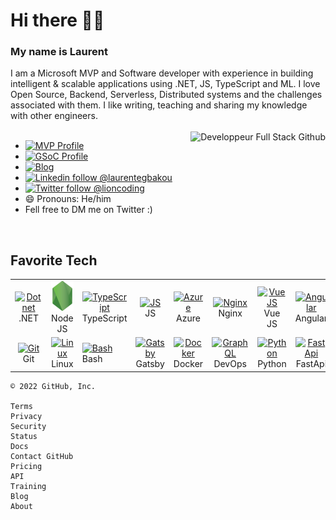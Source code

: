 <h1 align="left" id="egbakou-title">Hi there 👋🏽</h1>
<h3 align="left">My name is Laurent</h3>
I am a Microsoft MVP and Software developer with experience in building intelligent & scalable applications using .NET, JS, TypeScript and ML.
I love Open Source, Backend, Serverless, Distributed systems and the challenges associated with them.
I like writing, teaching and sharing my knowledge with other engineers.
<br><br>

<a href="#valnet91-title">
  <img src="https://github-readme-stats.vercel.app/api?username=valnet91&show_icons=true&theme=default&count_private=true&include_all_commits=true" alt="Developpeur Full Stack Github" align="right" />
</a>

- [![MVP Profile](https://img.shields.io/badge/MVP-Developer%20Technologies%20🏆-blue?style=flat&logo=microsoft)](https://mvp.microsoft.com/en-us/PublicProfile/5003669) &nbsp;
- [![GSoC Profile](https://img.shields.io/badge/GSoC-Google%20Summer%20Of%20Code%20🏆-blue?style=flat&logo=google)](https://summerofcode.withgoogle.com/archive/2021/projects/6531276810485760) &nbsp;
- [![Blog](https://img.shields.io/badge/Blog-lioncoding.com-brightgreen)](https://lioncoding.com) &nbsp;
- [![Linkedin follow @laurentegbakou](https://img.shields.io/badge/-laurentegbakou-blue?style=flat-square&logo=Linkedin&logoColor=white&link=https://www.linkedin.com/in/laurentegbakou/)](https://www.linkedin.com/in/laurentegbakou/)
- [![Twitter follow @lioncoding](https://img.shields.io/twitter/follow/lioncoding?style=social)](https://twitter.com/lioncoding)
- 😄 Pronouns: He/him
- Fell free to DM me on Twitter :)

<br>

<h2 align="left" id="egbakou-tech">Favorite Tech</h2>
<table align="center">
  <tr>
    <td align="center" width="96">
      <a href="#egbakou-tech">
        <img src="https://upload.wikimedia.org/wikipedia/commons/a/a3/.NET_Logo.svg" width="48" height="48" alt="Dotnet" />
      </a>
      <br>.NET
    </td>
     <td align="center" width="96">
      <a href="#egbakou-tech">
        <img src="https://raw.githubusercontent.com/github/explore/80688e429a7d4ef2fca1e82350fe8e3517d3494d/topics/nodejs/nodejs.png" width="48" height="48" alt="Node JS" />
      </a>
      <br>Node JS
    </td>
    <td align="center" width="96">
      <a href="#egbakou-tech">
        <img src="https://upload.wikimedia.org/wikipedia/commons/thumb/4/4c/Typescript_logo_2020.svg/1200px-Typescript_logo_2020.svg.png" width="48" height="48" alt="TypeScript" />
      </a>
      <br>TypeScript
    </td>
    <td align="center" width="96">
      <a href="#egbakou-tech">
        <img src="https://upload.wikimedia.org/wikipedia/commons/6/6a/JavaScript-logo.png" width="48" height="48" alt="JS" />
      </a>
      <br>JS
    </td>
    <td align="center" width="96">
      <a href="#egbakou-tech">
        <img src="https://i.ibb.co/jDGr3z0/azure-removebg-preview.png" width="48" height="48" alt="Azure" />
      </a>
      <br>Azure
    </td>
    <td align="center"  width="96">
      <a href="#egbakou-tech">
        <img src="https://symbols.getvecta.com/stencil_89/48_nginx-icon.09661a73ff.svg" width="50" height="48" alt="Nginx" />
      </a>
      <br>Nginx
    </td>
    <td align="center" width="96">
      <a href="#egbakou-tech">
        <img src="https://upload.wikimedia.org/wikipedia/commons/thumb/9/95/Vue.js_Logo_2.svg/512px-Vue.js_Logo_2.svg.png" width="48" height="48" alt="VueJS" />
      </a>
      <br>Vue JS
    </td>
    <td align="center" width="96">
      <a href="#egbakou-tech">
        <img src="https://seeklogo.com/images/A/angular-logo-B76B1CDE98-seeklogo.com.png" width="48" height="48" alt="Angular" />
      </a>
      <br>Angular
    </td>
  </tr>
  
  <tr>
   <td align="center" width="96">
      <a href="#egbakou-tech" >
        <img src="https://upload.wikimedia.org/wikipedia/commons/thumb/3/3f/Git_icon.svg/1200px-Git_icon.svg.png" width="48" height="48" alt="Git" />
      </a>
      <br>Git
    </td>
    <td align="center" width="96">
      <a href="#egbakou-tech" >
        <img src="https://camo.githubusercontent.com/d7574156c7a1844d3c2907bae0e76254cca759290c08e08a6ef2bd7543c8c0ca/68747470733a2f2f692e6962622e636f2f737331374b47302f63376238313133323437666563643833626439623565643562643366333464352d72656d6f766562672d707265766965772e706e67" width="48" height="48" alt="Linux" />
      </a>
      <br>Linux
    </td>
     <td align="egbakou" width="96">
      <a href="#egbakou-tech">
        <img src="https://bashlogo.com/img/symbol/png/full_colored_dark.png" width="48" height="48" alt="Bash" />
      </a>
      <br>Bash
    </td>
    <td align="center"  width="96">
      <a href="#egbakou-tech">
        <img src="https://static.cdnlogo.com/logos/g/42/gatsby.svg" width="48" height="48" alt="Gatsby" />
      </a>
      <br>Gatsby
    </td>
    <td align="center" width="96">
      <a href="#egbakou-tech">
        <img src="https://www.docker.com/wp-content/uploads/2022/03/vertical-logo-monochromatic.png" width="48" height="48" alt="Docker" />
      </a>
      <br>Docker
    </td>
    <td align="center" width="96">
      <a href="#egbakou-tech" >
        <img src="https://upload.wikimedia.org/wikipedia/commons/0/05/Devops-toolchain.svg" width="48" height="48" alt="GraphQL" />
      </a>
      <br>DevOps
    </td>
    <td align="center" width="96">
      <a href="#egbakou-tech">
        <img src="https://upload.wikimedia.org/wikipedia/commons/thumb/c/c3/Python-logo-notext.svg/1200px-Python-logo-notext.svg.png" width="48" height="48" alt="Python" />
      </a>
      <br>Python
    </td>
    <td align="center" width="96">
      <a href="#egbakou-tech" >
        <img src="https://seeklogo.com/images/F/fastapi-logo-541BAA112F-seeklogo.com.png" width="48" height="48" alt="FastApi" />
      </a>
      <br>FastApi
    </td>
  </tr>
    
</table>

    © 2022 GitHub, Inc.

    Terms
    Privacy
    Security
    Status
    Docs
    Contact GitHub
    Pricing
    API
    Training
    Blog
    About

